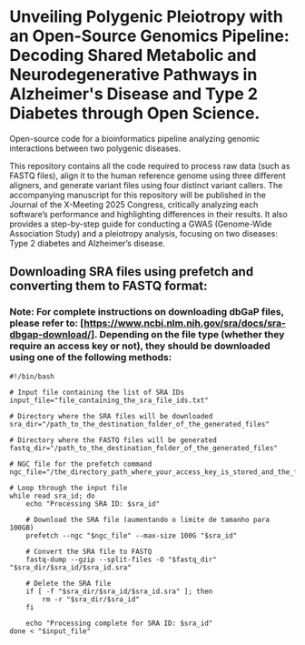 # Unveiling Polygenic Pleiotropy with an Open-Source Genomics Pipeline: Decoding Shared Metabolic and Neurodegenerative Pathways in Alzheimer's Disease and Type 2 Diabetes through Open Science.
Open-source code for a bioinformatics pipeline analyzing genomic interactions between two polygenic diseases.

This repository contains all the code required to process raw data (such as FASTQ files), align it to the human reference genome using three different aligners, and generate variant files using four distinct variant callers. The accompanying manuscript for this repository will be published in the Journal of the X-Meeting 2025 Congress, critically analyzing each software’s performance and highlighting differences in their results. It also provides a step-by-step guide for conducting a GWAS (Genome-Wide Association Study) and a pleiotropy analysis, focusing on two diseases: Type 2 diabetes and Alzheimer’s disease.

## Downloading SRA files using prefetch and converting them to FASTQ format:
### **Note:** For complete instructions on downloading dbGaP files, please refer to: [https://www.ncbi.nlm.nih.gov/sra/docs/sra-dbgap-download/]. Depending on the file type (whether they require an access key or not), they should be downloaded using one of the following methods:
``` 
#!/bin/bash

# Input file containing the list of SRA IDs
input_file="file_containing_the_sra_file_ids.txt"

# Directory where the SRA files will be downloaded
sra_dir="/path_to_the_destination_folder_of_the_generated_files"

# Directory where the FASTQ files will be generated
fastq_dir="/path_to_the_destination_folder_of_the_generated_files"

# NGC file for the prefetch command
ngc_file="/the_directory_path_where_your_access_key_is_stored_and_the_filename_of_your_access_key/prj_xxxxx.ngc"

# Loop through the input file
while read sra_id; do
    echo "Processing SRA ID: $sra_id"

    # Download the SRA file (aumentando o limite de tamanho para 100GB)
    prefetch --ngc "$ngc_file" --max-size 100G "$sra_id"

    # Convert the SRA file to FASTQ
    fastq-dump --gzip --split-files -O "$fastq_dir" "$sra_dir/$sra_id/$sra_id.sra"
    
    # Delete the SRA file
    if [ -f "$sra_dir/$sra_id/$sra_id.sra" ]; then
        rm -r "$sra_dir/$sra_id"
    fi

    echo "Processing complete for SRA ID: $sra_id"
done < "$input_file"
``` 

